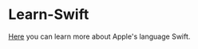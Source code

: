 # Learn-Swift

[Here](https://developer.apple.com/documentation/swift) you can learn more about Apple's language Swift.
